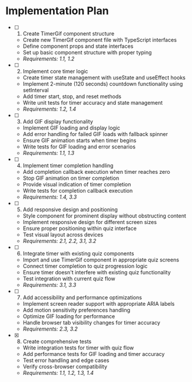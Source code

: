 # Implementation Plan

- [ ] 1. Create TimerGif component structure




  - Create new TimerGif component file with TypeScript interfaces
  - Define component props and state interfaces
  - Set up basic component structure with proper typing
  - _Requirements: 1.1, 1.2_

- [ ] 2. Implement core timer logic




  - Create timer state management with useState and useEffect hooks
  - Implement 2-minute (120 seconds) countdown functionality using setInterval
  - Add timer start, stop, and reset methods
  - Write unit tests for timer accuracy and state management
  - _Requirements: 1.2, 1.4_

- [ ] 3. Add GIF display functionality




  - Implement GIF loading and display logic
  - Add error handling for failed GIF loads with fallback spinner
  - Ensure GIF animation starts when timer begins
  - Write tests for GIF loading and error scenarios
  - _Requirements: 1.1, 1.3_

- [ ] 4. Implement timer completion handling




  - Add completion callback execution when timer reaches zero
  - Stop GIF animation on timer completion
  - Provide visual indication of timer completion
  - Write tests for completion callback execution
  - _Requirements: 1.4, 3.3_

- [ ] 5. Add responsive design and positioning




  - Style component for prominent display without obstructing content
  - Implement responsive design for different screen sizes
  - Ensure proper positioning within quiz interface
  - Test visual layout across devices
  - _Requirements: 2.1, 2.2, 3.1, 3.2_

- [ ] 6. Integrate timer with existing quiz components




  - Import and use TimerGif component in appropriate quiz screens
  - Connect timer completion to quiz progression logic
  - Ensure timer doesn't interfere with existing quiz functionality
  - Test integration with current quiz flow
  - _Requirements: 3.1, 3.3_

- [ ] 7. Add accessibility and performance optimizations




  - Implement screen reader support with appropriate ARIA labels
  - Add motion sensitivity preferences handling
  - Optimize GIF loading for performance
  - Handle browser tab visibility changes for timer accuracy
  - _Requirements: 2.3, 3.2_

- [x] 8. Create comprehensive tests





  - Write integration tests for timer with quiz flow
  - Add performance tests for GIF loading and timer accuracy
  - Test error handling and edge cases
  - Verify cross-browser compatibility
  - _Requirements: 1.1, 1.2, 1.3, 1.4_